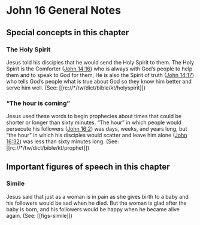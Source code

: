 # John 16 General Notes
## Special concepts in this chapter

### The Holy Spirit

Jesus told his disciples that he would send the Holy Spirit to them. The Holy Spirit is the Comforter ([John 14:16](../../jhn/14/16.md)) who is always with God’s people to help them and to speak to God for them, He is also the Spirit of truth ([John 14:17](../../jhn/14/17.md)) who tells God’s people what is true about God so they know him better and serve him well. (See: [[rc://*/tw/dict/bible/kt/holyspirit]])

### “The hour is coming”

Jesus used these words to begin prophecies about times that could be shorter or longer than sixty minutes. “The hour” in which people would persecute his followers ([John 16:2](../../jhn/16/02.md)) was days, weeks, and years long, but “the hour” in which his disciples would scatter and leave him alone ([John 16:32](../../jhn/16/32.md)) was less than sixty minutes long. (See: [[rc://*/tw/dict/bible/kt/prophet]])

## Important figures of speech in this chapter

### Simile

Jesus said that just as a woman is in pain as she gives birth to a baby and his followers would be sad when he died. But the woman is glad after the baby is born, and his followers would be happy when he became alive again. (See: [[figs-simile]])